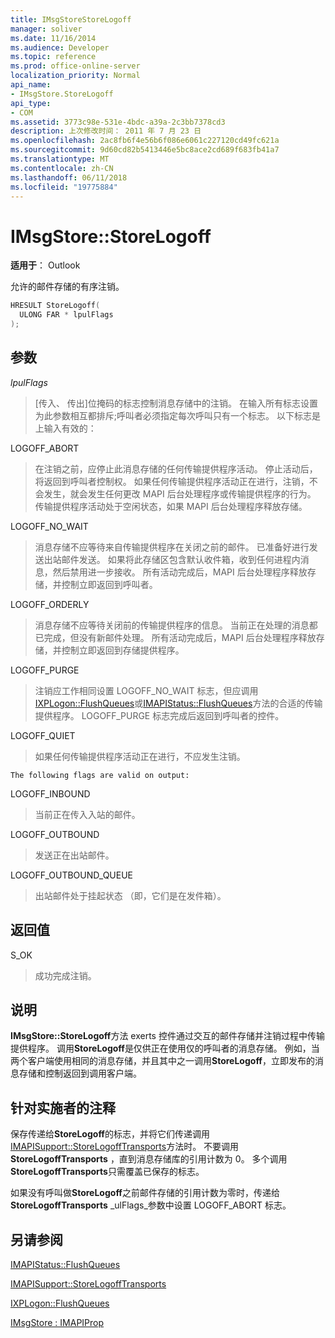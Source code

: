 ```yaml
---
title: IMsgStoreStoreLogoff
manager: soliver
ms.date: 11/16/2014
ms.audience: Developer
ms.topic: reference
ms.prod: office-online-server
localization_priority: Normal
api_name:
- IMsgStore.StoreLogoff
api_type:
- COM
ms.assetid: 3773c98e-531e-4bdc-a39a-2c3bb7378cd3
description: 上次修改时间： 2011 年 7 月 23 日
ms.openlocfilehash: 2ac8fb6f4e56b6f086e6061c227120cd49fc621a
ms.sourcegitcommit: 9d60cd82b5413446e5bc8ace2cd689f683fb41a7
ms.translationtype: MT
ms.contentlocale: zh-CN
ms.lasthandoff: 06/11/2018
ms.locfileid: "19775884"
---
```

# <a name="imsgstorestorelogoff"></a>IMsgStore::StoreLogoff

  
  
**适用于**： Outlook 
  
允许的邮件存储的有序注销。
  
```cpp
HRESULT StoreLogoff(
  ULONG FAR * lpulFlags
);
```

## <a name="parameters"></a>参数

 _lpulFlags_
  
> [传入、 传出]位掩码的标志控制消息存储中的注销。 在输入所有标志设置为此参数相互都排斥;呼叫者必须指定每次呼叫只有一个标志。 以下标志是上输入有效的：
    
LOGOFF_ABORT 
  
> 在注销之前，应停止此消息存储的任何传输提供程序活动。 停止活动后，将返回到呼叫者控制权。 如果任何传输提供程序活动正在进行，注销，不会发生，就会发生任何更改 MAPI 后台处理程序或传输提供程序的行为。 传输提供程序活动处于空闲状态，如果 MAPI 后台处理程序释放存储。 
    
LOGOFF_NO_WAIT 
  
> 消息存储不应等待来自传输提供程序在关闭之前的邮件。 已准备好进行发送出站邮件发送。 如果将此存储区包含默认收件箱，收到任何进程内消息，然后禁用进一步接收。 所有活动完成后，MAPI 后台处理程序释放存储，并控制立即返回到呼叫者。 
    
LOGOFF_ORDERLY 
  
> 消息存储不应等待关闭前的传输提供程序的信息。 当前正在处理的消息都已完成，但没有新邮件处理。 所有活动完成后，MAPI 后台处理程序释放存储，并控制立即返回到存储提供程序。 
    
LOGOFF_PURGE 
  
> 注销应工作相同设置 LOGOFF_NO_WAIT 标志，但应调用[IXPLogon::FlushQueues](ixplogon-flushqueues.md)或[IMAPIStatus::FlushQueues](imapistatus-flushqueues.md)方法的合适的传输提供程序。 LOGOFF_PURGE 标志完成后返回到呼叫者的控件。 
    
LOGOFF_QUIET 
  
> 如果任何传输提供程序活动正在进行，不应发生注销。
    
    The following flags are valid on output:
    
LOGOFF_INBOUND 
  
> 当前正在传入入站的邮件。
    
LOGOFF_OUTBOUND 
  
> 发送正在出站邮件。
    
LOGOFF_OUTBOUND_QUEUE 
  
> 出站邮件处于挂起状态 （即，它们是在发件箱）。
    
## <a name="return-value"></a>返回值

S_OK 
  
> 成功完成注销。
    
## <a name="remarks"></a>说明

**IMsgStore::StoreLogoff**方法 exerts 控件通过交互的邮件存储并注销过程中传输提供程序。 调用**StoreLogoff**是仅供正在使用仅的呼叫者的消息存储。 例如，当两个客户端使用相同的消息存储，并且其中之一调用**StoreLogoff**，立即发布的消息存储和控制返回到调用客户端。
  
## <a name="notes-to-implementers"></a>针对实施者的注释

保存传递给**StoreLogoff**的标志，并将它们传递调用[IMAPISupport::StoreLogoffTransports](imapisupport-storelogofftransports.md)方法时。 不要调用**StoreLogoffTransports** ，直到消息存储库的引用计数为 0。 多个调用**StoreLogoffTransports**只需覆盖已保存的标志。 
  
如果没有呼叫做**StoreLogoff**之前邮件存储的引用计数为零时，传递给**StoreLogoffTransports** _ulFlags_参数中设置 LOGOFF_ABORT 标志。
  
## <a name="see-also"></a>另请参阅



[IMAPIStatus::FlushQueues](imapistatus-flushqueues.md)
  
[IMAPISupport::StoreLogoffTransports](imapisupport-storelogofftransports.md)
  
[IXPLogon::FlushQueues](ixplogon-flushqueues.md)
  
[IMsgStore : IMAPIProp](imsgstoreimapiprop.md)

